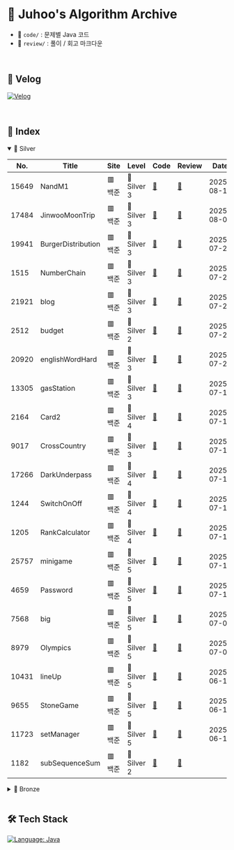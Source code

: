 # 🧠 Juhoo's Algorithm Archive

- 📂 `code/` : 문제별 Java 코드
- 📂 `review/` : 풀이 / 회고 마크다운

</br>

## 📎 Velog
[![Velog](https://img.shields.io/badge/Velog-Bluewave-20c997?style=for-the-badge&logo=velog&logoColor=white)](https://velog.io/@bluemango0312/posts)

</br>

## 🧾 Index

<details open>
<summary>🩶 Silver</summary>


| No. | Title | Site | Level | Code | Review | Date |
|-----|-------|------|-------|------|--------|------|
| 15649 | NandM1 | 🟥 백준 | 🩶 Silver 3 | [📄](code/B_S3_15649_NandM1.java) | [📝](review/B_S3_15649_NandM1.md) | 2025-08-10 |
| 17484 | JinwooMoonTrip | 🟥 백준 | 🩶 Silver 3 | [📄](code/B_S3_17484_JinwooMoonTrip.java) | [📝](review/B_S3_17484_JinwooMoonTrip.md) | 2025-08-07 |
| 19941 | BurgerDistribution | 🟥 백준 | 🩶 Silver 3 | [📄](code/B_S3_19941_BurgerDistribution.java) | [📝](review/B_S3_19941_BurgerDistribution.md) | 2025-07-27 |
| 1515 | NumberChain | 🟥 백준 | 🩶 Silver 3 | [📄](code/B_S3_1515_NumberChain.java) | [📝](review/B_S3_1515_NumberChain.md) | 2025-07-25 |
| 21921 | blog | 🟥 백준 | 🩶 Silver 3 | [📄](code/B_S3_21921_blog.java) | [📝](review/B_S3_21921_blog.md) | 2025-07-24 |
| 2512 | budget | 🟥 백준 | 🩶 Silver 2 | [📄](code/B_S2_2512_budget.java) | [📝](review/B_S2_2512_budget.md) | 2025-07-23 |
| 20920 | englishWordHard | 🟥 백준 | 🩶 Silver 3 | [📄](code/B_S3_20920_englishWordHard.java) | [📝](review/B_S3_20920_englishWordHard.md) | 2025-07-22 |
| 13305 | gasStation | 🟥 백준 | 🩶 Silver 3 | [📄](code/B_S3_13305_gasStation.java) | [📝](review/B_S3_13305_gasStation.md) | 2025-07-19 |
| 2164 | Card2 | 🟥 백준 | 🩶 Silver 4 | [📄](code/B_S4_2164_Card2.java) | [📝](review/B_S4_2164_Card2.md) | 2025-07-18 |
| 9017 | CrossCountry | 🟥 백준 | 🩶 Silver 3 | [📄](code/B_S3_9017_CrossCountry.java) | [📝](review/B_S3_9017_CrossCountry.md) | 2025-07-17 |
| 17266 | DarkUnderpass | 🟥 백준 | 🩶 Silver 4 | [📄](code/B_S4_17266_DarkUnderpass.java) | [📝](review/B_S4_17266_DarkUnderpass.md) | 2025-07-17 |
| 1244 | SwitchOnOff | 🟥 백준 | 🩶 Silver 4 | [📄](code/B_S4_1244_SwitchOnOff.java) | [📝](review/B_S4_1244_SwitchOnOff.md) | 2025-07-15 |
| 1205 | RankCalculator | 🟥 백준 | 🩶 Silver 4 | [📄](code/B_S4_1205_RankCalculator.java) | [📝](review/B_S4_1205_RankCalculator.md) | 2025-07-15 |
| 25757 | minigame | 🟥 백준 | 🩶 Silver 5 | [📄](code/B_S5_25757_minigame.java) | [📝](review/B_S5_25757_minigame.md) | 2025-07-11 |
| 4659 | Password | 🟥 백준 | 🩶 Silver 5 | [📄](code/B_S5_4659_Password.java) | [📝](review/B_S5_4659_Password.md) | 2025-07-10 |
| 7568 | big | 🟥 백준 | 🩶 Silver 5 | [📄](code/B_S5_7568_big.java) | [📝](review/B_S5_7568_big.md) | 2025-07-09 |
| 8979 | Olympics | 🟥 백준 | 🩶 Silver 5 | [📄](code/B_S5_8979_Olympics.java) | [📝](review/B_S5_8979_Olympics.md) | 2025-07-02 |
| 10431 | lineUp | 🟥 백준 | 🩶 Silver 5 | [📄](code/B_S5_10431_lineUp.java) | [📝](review/B_S5_10431_lineUp.md) | 2025-06-18 |
| 9655 | StoneGame | 🟥 백준 | 🩶 Silver 5 | [📄](code/B_S5_9655_StoneGame.java) | [📝](review/B_S5_9655_StoneGame.md) | 2025-06-16 |
| 11723 | setManager | 🟥 백준 | 🩶 Silver 5 | [📄](code/B_S5_11723_setManager.java) | [📝](review/B_S5_11723_setManager.md) | 2025-06-13 |
| 1182 | subSequenceSum | 🟥 백준 | 🩶 Silver 2 | [📄](code/B_S2_1182_subSequenceSum.java) | [📝](review/B_S2_1182_subSequenceSum.md) |  |
</details>

<details>
<summary>🤎 Bronze</summary>


| No. | Title | Site | Level | Code | Review | Date |
|-----|-------|------|-------|------|--------|------|
| 10872 | factorial | 🟥 백준 | 🤎 Bronze 3 | [📄](code/B_B3_10872_factorial.java) | [📝](review/B_B3_10872_factorial.md) | 2025-08-08 |
| 20125 | cookie | 🟥 백준 | 🤎 Bronze 4 | [📄](code/B_B4_20125_cookie.java) | [📝](review/B_B4_20125_cookie.md) | 2025-07-13 |
| 2816 | digital_tv | 🟥 백준 | 🤎 Bronze 1 | [📄](code/B_B1_2816_digital_tv.java) | [📝](review/B_B1_2816_digital_tv.md) | 2025-06-13 |
| 1157 | WordStudy | 🟥 백준 | 🤎 Bronze 1 | [📄](code/B_B1_1157_WordStudy.java) | [📝](review/B_B1_1157_WordStudy.md) | 2025-06-11 |
| 5073 | trianglecheck | 🟥 백준 | 🤎 Bronze 3 | [📄](code/B_B3_5073_trianglecheck.java) | [📝](review/B_B3_5073_trianglecheck.md) | 2025-06-10 |
| 23971 | ZOAC | 🟥 백준 | 🤎 Bronze 3 | [📄](code/B_B3_23971_ZOAC.java) | [📝](review/B_B3_23971_ZOAC.md) | 2025-06-10 |
| 2292 | Honeycomb | 🟥 백준 | 🤎 Bronze 2 | [📄](code/B_B2_2292_Honeycomb.java) | [📝](review/B_B2_2292_Honeycomb.md) | 2025-06-10 |
</details>


</br>

## 🛠 Tech Stack

[![Language: Java](https://img.shields.io/badge/Language-Java-007396?style=for-the-badge&logo=openjdk&logoColor=white)](https://www.java.com/)